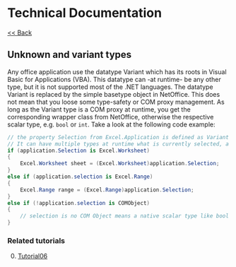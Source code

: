 # Technical Documentation

[<< Back](../technical/)

## Unknown and variant types

Any office application use the datatype Variant which has its roots in Visual
Basic for Applications (VBA). This datatype can -at runtime- be any other type,
but it is not supported most of the .NET languages. The datatype Variant is
replaced by the simple basetype object in NetOffice. This does not mean that you
loose some type-safety or COM proxy management. As long as the Variant type is a
COM proxy at runtime, you get the corresponding wrapper class from NetOffice,
otherwise the respective scalar type, e.g. `bool` or `int`. Take a look at the
following code example:

```csharp
// the property Selection from Excel.Application is defined as Variant and in NetOffice as object
// It can have multiple types at runtime what is currently selected, a worksheet, a range, a window or other
if (application.Selection is Excel.Worksheet)
{
    Excel.Worksheet sheet = (Excel.Worksheet)application.Selection;
}
else if (application.selection is Excel.Range)
{
    Excel.Range range = (Excel.Range)application.Selection;
}
else if (!application.selection is COMObject)
{
    // selection is no COM Object means a native scalar type like bool or int
}
```

### Related tutorials

0. [Tutorial06](../../tutorials/tutorial06_en_cs.html)
